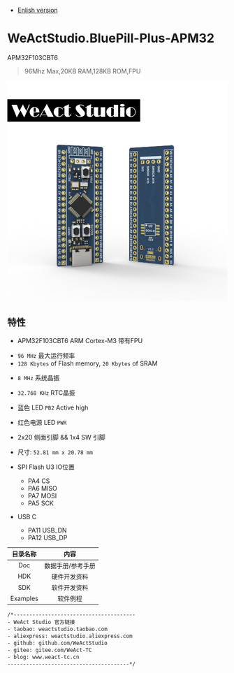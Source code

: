 * [Enlish version](./README.md)
# WeActStudio.BluePill-Plus-APM32
APM32F103CBT6
> 96Mhz Max,20KB RAM,128KB ROM,FPU

![display](Images/BluePillPlus.jpg)

## 特性
* APM32F103CBT6 ARM Cortex-M3 带有FPU
+ `96 MHz` 最大运行频率
+ `128 Kbytes` of Flash memory, `20 Kbytes` of SRAM
* `8 MHz` 系统晶振
* `32.768 KHz` RTC晶振
* 蓝色 LED `PB2` Active high
* 红色电源 LED `PWR`
* 2x20 侧面引脚 && 1x4 SW 引脚
* 尺寸: `52.81 mm x 20.78 mm`

* SPI Flash U3 IO位置
  * PA4  CS
  * PA6  MISO
  * PA7  MOSI
  * PA5  SCK
* USB C
  * PA11  USB_DN
  * PA12  USB_DP

|目录名称|内容|
| :--:|:--:|
|Doc| 数据手册/参考手册|
|HDK| 硬件开发资料|
|SDK|软件开发资料|
|Examples|软件例程|

```
/*---------------------------------------
- WeAct Studio 官方链接
- taobao: weactstudio.taobao.com
- aliexpress: weactstudio.aliexpress.com
- github: github.com/WeActStudio
- gitee: gitee.com/WeAct-TC
- blog: www.weact-tc.cn
---------------------------------------*/
```